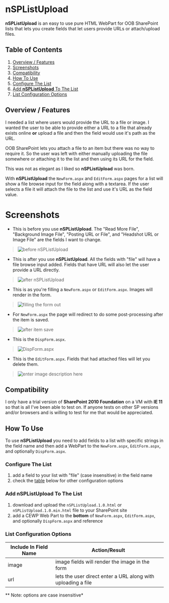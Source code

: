 # nSPListUpload

**nSPListUpload** is an easy to use pure HTML WebPart for OOB SharePoint lists that lets you create fields that let users provide URLs or attach/upload files.

## Table of Contents

 1. [Overview / Features](#user-content-overview--features)
 2. [Screenshots](#screenshots)
 3. [Compatibility](#compatibility)
 4. [How To Use](#how-to-use)
  1. [Configure The List](#configure-the-list)
  2. [Add **nSPListUpload** To The List](#add-nsplistupload-to-the-list)
  3. [List Configuration Options](#list-configuration-options)

## Overview / Features

I needed a list where users would provide the URL to a file or image. I wanted the user to be able to provide either a URL to a file that already exists online **or**  upload a file and then the field would use it's path as the URL.

OOB SharePoint lets you attach a file to an item but there was no way to require it. So the user was left with either manually uploading the file somewhere or attaching it to the list and then using its URL for the field.

This was not as elegant as I liked so **nSPListUpload** was born.

With **nSPListUpload** the `NewForm.aspx` and `EditForm.aspx` pages for a list will show a file browse input for the field along with a textarea. If the user selects a file it will attach the file to the list and use it's URL as the field value.

# Screenshots

 - This is before you use **nSPListUpload**. The "Read More File", "Background Image File", "Posting URL or File", and "Headshot URL or Image File" are the fields I want to change.
> ![before nSPListUpload](https://cloud.githubusercontent.com/assets/83817/8394100/a2717fd0-1cf7-11e5-99ea-b54b2fbf20d2.png "Before nSPListUpload")

 - This is after you use **nSPListUpload**. All the fields with "file" will have a file browse input added. Fields that have URL will also let the user provide a URL directly.
> ![after nSPListUpload](https://cloud.githubusercontent.com/assets/83817/8394101/a27cc2a0-1cf7-11e5-90df-f51c924d7e80.png "after nSPListUpload")

 - This is as you're filling a `NewForm.aspx` or `EditForm.aspx`. Images will render in the form.
>![filling the form out](https://cloud.githubusercontent.com/assets/83817/8394102/a27f8580-1cf7-11e5-8dce-4d59debba936.png "filling the form out")

 - For `NewForm.aspx` the page will redirect to do some post-processing after the item is saved.
>![after item save](https://cloud.githubusercontent.com/assets/83817/8394103/a27fdd50-1cf7-11e5-9017-0532cc7ebe47.png "after item save")

 - This is the `DispForm.aspx`.
>![DispForm.aspx](https://cloud.githubusercontent.com/assets/83817/8394104/a281552c-1cf7-11e5-9c3f-dd94e65f4843.png "DispForm.aspx")

 - This is the `EditForm.aspx`. Fields that had attached files will let you delete them.
>![enter image description here](https://cloud.githubusercontent.com/assets/83817/8394105/a282eca2-1cf7-11e5-91d8-47d6e668a3cf.png "EditForm.aspx")

## Compatibility

I only have a trial version of **SharePoint 2010 Foundation** on a VM with **IE 11** so that is all I've been able to test on. If anyone tests on other SP versions and/or browsers and is willing to test for me that would be appreciated.

## How To Use

To use **nSPListUpload** you need to add fields to a list with specific strings in the field name and then add a WebPart to the `NewForm.aspx`, `EditForm.aspx`, and optionally `DispForm.aspx`.

### Configure The List

 1. add a field to your list with "file" (case insensitive) in the field name
 2. check the [table](#list-configuration-options) below for other configuration options

### Add **nSPListUpload** To The List

 1. download and upload the `nSPListUpload.1.0.html` or `nSPListUpload.1.0.min.html` file to your SharePoint site
 2. add a CEWP Web Part to the **bottom** of `NewForm.aspx`, `EditForm.aspx`, and optionally `DispForm.aspx` and reference

### List Configuration Options

Include In Field Name | Action/Result
--- | ---
image | image fields will render the image in the form
url | lets the user direct enter a URL along with uploading a file

** Note: options are case insensitive*
